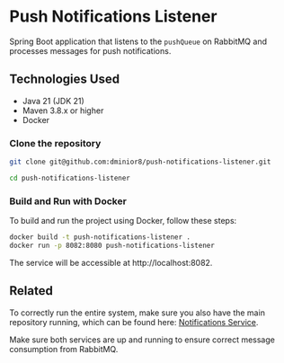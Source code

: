 # Push Notifications Listener

Spring Boot application that listens to the ```pushQueue``` on RabbitMQ and processes messages for push notifications.
## Technologies Used
- Java 21 (JDK 21)
- Maven 3.8.x or higher
- Docker

### Clone the repository
```bash
git clone git@github.com:dminior8/push-notifications-listener.git
```
```bash
cd push-notifications-listener
```

### Build and Run with Docker
To build and run the project using Docker, follow these steps:

```bash
docker build -t push-notifications-listener .
docker run -p 8082:8080 push-notifications-listener
```
The service will be accessible at http://localhost:8082.

## Related

To correctly run the entire system, make sure you also have the main repository running, which can be found here: [Notifications Service](https://github.com/dminior8/notifications-service).

Make sure both services are up and running to ensure correct message consumption from RabbitMQ.